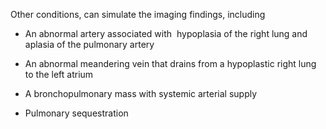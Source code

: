 Other conditions, can simulate the imaging findings, including

- An abnormal artery associated with  hypoplasia of the right lung and aplasia of the pulmonary artery

- An abnormal meandering vein that drains from a hypoplastic right lung to the left atrium

- A bronchopulmonary mass with systemic arterial supply

- Pulmonary sequestration
